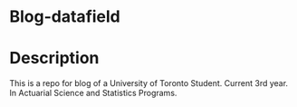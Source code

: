 # Blog-datafield

# Description

This is a repo for blog of a University of Toronto Student. Current 3rd year.
In Actuarial Science and Statistics Programs.
